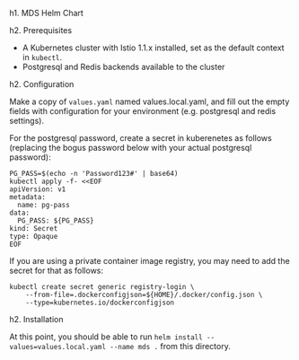 h1. MDS Helm Chart

h2. Prerequisites

* A Kubernetes cluster with Istio 1.1.x installed, set as the default context in `kubectl`.
* Postgresql and Redis backends available to the cluster

h2. Configuration

Make a copy of `values.yaml` named values.local.yaml, and fill out the empty fields with configuration for your environment (e.g. postgresql and redis settings).

For the postgresql password, create a secret in kuberenetes as follows (replacing the bogus password below with your actual postgresql password):

```
PG_PASS=$(echo -n 'Password123#' | base64)
kubectl apply -f- <<EOF
apiVersion: v1
metadata:
  name: pg-pass
data:
  PG_PASS: ${PG_PASS}
kind: Secret
type: Opaque
EOF
```

If you are using a private container image registry, you may need to add the secret for that as follows:

```
kubectl create secret generic registry-login \
    --from-file=.dockerconfigjson=${HOME}/.docker/config.json \
    --type=kubernetes.io/dockerconfigjson
```

h2. Installation

At this point, you should be able to run `helm install --values=values.local.yaml --name mds .` from this directory.
